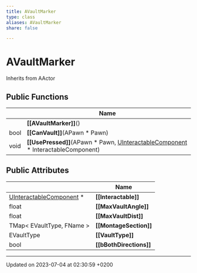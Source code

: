 ```yaml
---
title: AVaultMarker
type: class
aliases: AVaultMarker
share: false

---
```


# AVaultMarker





Inherits from AActor

## Public Functions

|                | Name           |
| -------------- | -------------- |
| | **[[AVaultMarker]]**() |
| bool | **[[CanVault]]**(APawn * Pawn) |
| void | **[[UsePressed]]**(APawn * Pawn, [UInteractableComponent](/docs/SDK/Source/Classes/classUInteractableComponent.md) * InteractableComponent) |

## Public Attributes

|                | Name           |
| -------------- | -------------- |
| [UInteractableComponent](/docs/SDK/Source/Classes/classUInteractableComponent.md) * | **[[Interactable]]**  |
| float | **[[MaxVaultAngle]]**  |
| float | **[[MaxVaultDist]]**  |
| TMap< EVaultType, FName > | **[[MontageSection]]**  |
| EVaultType | **[[VaultType]]**  |
| bool | **[[bBothDirections]]**  |

-------------------------------

Updated on 2023-07-04 at 02:30:59 +0200